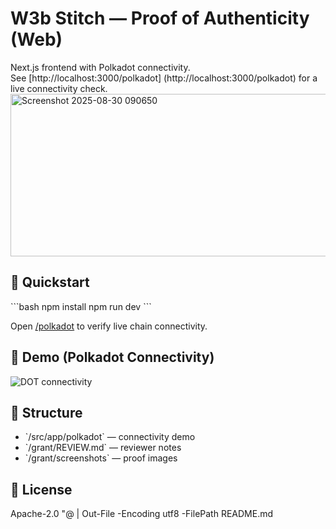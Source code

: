 ﻿# W3b Stitch — Proof of Authenticity (Web)

Next.js frontend with Polkadot connectivity.  
See [http://localhost:3000/polkadot] (http://localhost:3000/polkadot) for a live connectivity check.
<img width="828" height="260" alt="Screenshot 2025-08-30 090650" src="https://github.com/user-attachments/assets/015fcb4f-90a7-4d3d-b251-a8d3360246e8" />

## 🚀 Quickstart
\`\`\`bash
npm install
npm run dev
\`\`\`

Open [/polkadot](http://localhost:3000/polkadot) to verify live chain connectivity.

## 🔗 Demo (Polkadot Connectivity)
![DOT connectivity](grant/screenshots/polkadot-demo.png)

## 📂 Structure
- \`/src/app/polkadot\` — connectivity demo
- \`/grant/REVIEW.md\` — reviewer notes
- \`/grant/screenshots\` — proof images

## 📜 License
Apache-2.0
"@ | Out-File -Encoding utf8 -FilePath README.md
